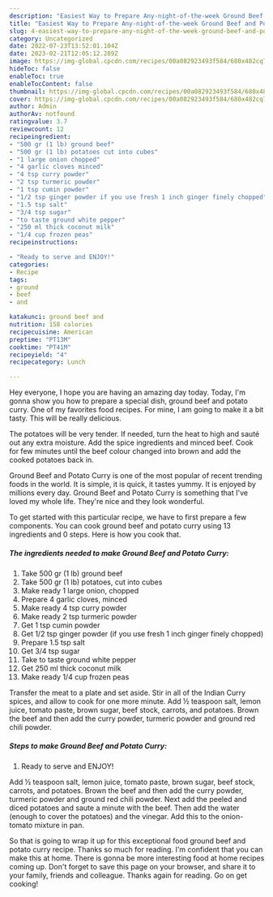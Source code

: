 ```yaml
---
description: "Easiest Way to Prepare Any-night-of-the-week Ground Beef and Potato Curry"
title: "Easiest Way to Prepare Any-night-of-the-week Ground Beef and Potato Curry"
slug: 4-easiest-way-to-prepare-any-night-of-the-week-ground-beef-and-potato-curry
category: Uncategorized
date: 2022-07-23T13:52:01.104Z
date: 2023-02-21T12:05:12.289Z
image: https://img-global.cpcdn.com/recipes/00a082923493f584/680x482cq70/ground-beef-and-potato-curry-recipe-main-photo.jpg
hideToc: false
enableToc: true
enableTocContent: false
thumbnail: https://img-global.cpcdn.com/recipes/00a082923493f584/680x482cq70/ground-beef-and-potato-curry-recipe-main-photo.jpg
cover: https://img-global.cpcdn.com/recipes/00a082923493f584/680x482cq70/ground-beef-and-potato-curry-recipe-main-photo.jpg
author: Admin
authorAv: notfound
ratingvalue: 3.7
reviewcount: 12
recipeingredient:
- "500 gr (1 lb) ground beef"
- "500 gr (1 lb) potatoes cut into cubes"
- "1 large onion chopped"
- "4 garlic cloves minced"
- "4 tsp curry powder"
- "2 tsp turmeric powder"
- "1 tsp cumin powder"
- "1/2 tsp ginger powder if you use fresh 1 inch ginger finely chopped"
- "1.5 tsp salt"
- "3/4 tsp sugar"
- "to taste ground white pepper"
- "250 ml thick coconut milk"
- "1/4 cup frozen peas"
recipeinstructions:

- "Ready to serve and ENJOY!"
categories:
- Recipe
tags:
- ground
- beef
- and

katakunci: ground beef and 
nutrition: 158 calories
recipecuisine: American
preptime: "PT13M"
cooktime: "PT41M"
recipeyield: "4"
recipecategory: Lunch

---
```



Hey everyone, I hope you are having an amazing day today. Today, I'm gonna show you how to prepare a special dish, ground beef and potato curry. One of my favorites food recipes. For mine, I am going to make it a bit tasty. This will be really delicious.

The potatoes will be very tender. If needed, turn the heat to high and sauté out any extra moisture. Add the spice ingredients and minced beef. Cook for few minutes until the beef colour changed into brown and add the cooked potatoes back in.

Ground Beef and Potato Curry is one of the most popular of recent trending foods in the world. It is simple, it is quick, it tastes yummy. It is enjoyed by millions every day. Ground Beef and Potato Curry is something that I've loved my whole life. They're nice and they look wonderful.


To get started with this particular recipe, we have to first prepare a few components. You can cook ground beef and potato curry using 13 ingredients and 0 steps. Here is how you cook that.

<!--inarticleads1-->

##### The ingredients needed to make Ground Beef and Potato Curry:

1. Take 500 gr (1 lb) ground beef
1. Take 500 gr (1 lb) potatoes, cut into cubes
1. Make ready 1 large onion, chopped
1. Prepare 4 garlic cloves, minced
1. Make ready 4 tsp curry powder
1. Make ready 2 tsp turmeric powder
1. Get 1 tsp cumin powder
1. Get 1/2 tsp ginger powder (if you use fresh 1 inch ginger finely chopped)
1. Prepare 1.5 tsp salt
1. Get 3/4 tsp sugar
1. Take to taste ground white pepper
1. Get 250 ml thick coconut milk
1. Make ready 1/4 cup frozen peas


Transfer the meat to a plate and set aside. Stir in all of the Indian Curry spices, and allow to cook for one more minute. Add ½ teaspoon salt, lemon juice, tomato paste, brown sugar, beef stock, carrots, and potatoes. Brown the beef and then add the curry powder, turmeric powder and ground red chili powder. 

<!--inarticleads2-->

##### Steps to make Ground Beef and Potato Curry:


1. Ready to serve and ENJOY!

Add ½ teaspoon salt, lemon juice, tomato paste, brown sugar, beef stock, carrots, and potatoes. Brown the beef and then add the curry powder, turmeric powder and ground red chili powder. Next add the peeled and diced potatoes and saute a minute with the beef. Then add the water (enough to cover the potatoes) and the vinegar. Add this to the onion-tomato mixture in pan. 

So that is going to wrap it up for this exceptional food ground beef and potato curry recipe. Thanks so much for reading. I'm confident that you can make this at home. There is gonna be more interesting food at home recipes coming up. Don't forget to save this page on your browser, and share it to your family, friends and colleague. Thanks again for reading. Go on get cooking!
